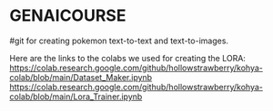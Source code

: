 # GENAICOURSE
#git for creating pokemon text-to-text and text-to-images.

Here are the links to the colabs we used for creating the LORA:
https://colab.research.google.com/github/hollowstrawberry/kohya-colab/blob/main/Dataset_Maker.ipynb
https://colab.research.google.com/github/hollowstrawberry/kohya-colab/blob/main/Lora_Trainer.ipynb
